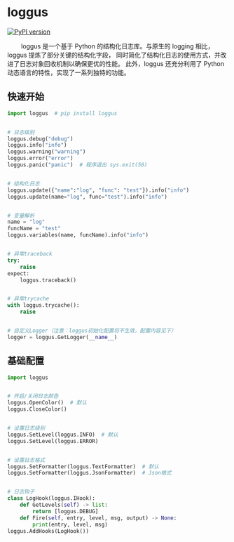 # loggus
[![PyPI version](https://badge.fury.io/py/loggus.svg)](https://badge.fury.io/py/loggus)

&nbsp;&nbsp;&nbsp;&nbsp;&nbsp;&nbsp;&nbsp;
loggus 是一个基于 Python 的结构化日志库。与原生的 logging 相比，loggus 提炼了部分关键的结构化字段， 同时简化了结构化日志的使用方式，并改进了日志对象回收机制以确保更优的性能。 此外，loggus 还充分利用了 Python 动态语言的特性，实现了一系列独特的功能。

## 快速开始
```python
import loggus  # pip install loggus


# 日志级别
loggus.debug("debug")
loggus.info("info")
loggus.warning("warning")
loggus.error("error")
loggus.panic("panic")  # 程序退出 sys.exit(50)


# 结构化日志
loggus.update({"name":"log", "func": "test"}).info("info")
loggus.update(name="log", func="test").info("info")


# 变量解析
name = "log"
funcName = "test"
loggus.variables(name, funcName).info("info")


# 异常traceback
try:
    raise
expect:
    loggus.traceback()


# 异常trycache
with loggus.trycache():
    raise 


# 自定义Logger（注意：loggus初始化配置将不生效，配置内容见下）
logger = loggus.GetLogger(__name__)
```

## 基础配置
```python
import loggus


# 开启/关闭日志颜色
loggus.OpenColor()  # 默认
loggus.CloseColor()


# 设置日志级别
loggus.SetLevel(loggus.INFO)  # 默认
loggus.SetLevel(loggus.ERROR)


# 设置日志格式
loggus.SetFormatter(loggus.TextFormatter)  # 默认
loggus.SetFormatter(loggus.JsonFormatter)  # Json格式


# 日志钩子
class LogHook(loggus.IHook):
    def GetLevels(self) -> list:
        return [loggus.DEBUG]
    def Fire(self, entry, level, msg, output) -> None:
        print(entry, level, msg)
loggus.AddHooks(LogHook())
```
